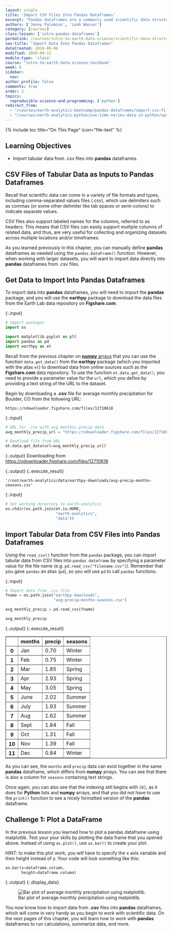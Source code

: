 ```yaml
---
layout: single
title: 'Import CSV Files Into Pandas Dataframes'
excerpt: "Pandas dataframes are a commonly used scientific data structure in Python that store tabular data using rows and columns with headers. Learn how to import text data from .csv files into numpy arrays."
authors: ['Jenny Palomino', 'Leah Wasser']
category: [courses]
class-lesson: ['intro-pandas-dataframes']
permalink: /courses/intro-to-earth-data-science/scientific-data-structures-python/pandas-dataframes/import-csv-files-pandas-dataframes/
nav-title: "Import Data Into Pandas Dataframes"
dateCreated: 2019-09-06
modified: 2020-09-11
module-type: 'class'
course: "intro-to-earth-data-science-textbook"
week: 6
sidebar:
  nav:
author_profile: false
comments: true
order: 2
topics:
  reproducible-science-and-programming: ['python']
redirect_from:
  - "/courses/earth-analytics-bootcamp/pandas-dataframes/import-csv-files-pandas-dataframes/"
  - "/courses/earth-analytics-python/use-time-series-data-in-python/spreadsheet-data-in-python/"
---
```

{% include toc title="On This Page" icon="file-text" %}

<div class='notice--success' markdown="1">

## <i class="fa fa-graduation-cap" aria-hidden="true"></i> Learning Objectives

* Import tabular data from .csv files into **pandas** dataframes. 

</div>


## CSV Files of Tabular Data as Inputs to Pandas Dataframes 

Recall that scientific data can come in a variety of file formats and types, including comma-separated values files (.csv), which use delimiters such as commas (or some other delimiter like tab spaces or semi-colons) to indicate separate values. 

CSV files also support labeled names for the columns, referred to as headers. This means that CSV files can easily support multiple columns of related data, and thus, are very useful for collecting and organizing datasets across multiple locations and/or timeframes. 

As you learned previously in this chapter, you can manually define **pandas** dataframes as needed using the `pandas.DataFrame()` function. However, when working with larger datasets, you will want to import data directly into **pandas** dataframes from .csv files. 


## Get Data to Import Into Pandas Dataframes
  
To import data into **pandas** dataframes, you will need to import the **pandas** package, and you will use the **earthpy** package to download the data files from the Earth Lab data repository on **Figshare.com**. 

{:.input}
```python
# Import packages
import os

import matplotlib.pyplot as plt
import pandas as pd
import earthpy as et
```

Recall from the previous chapter on <a href="{{ site.url }}/courses/intro-to-earth-data-science/scientific-data-structures-python/numpy-arrays/">**numpy** arrays</a> that you can use the function `data.get_data()` from the **earthpy** package (which you imported with the alias `et`) to download data from online sources such as the **Figshare.com** data repository. To use the function `et.data.get_data()`, you need to provide a parameter value for the `url`, which you define by providing a text string of the URL to the dataset.

Begin by downloading a **.csv** file for average monthly precipitation for Boulder, CO from the following URL: 

`https://ndownloader.figshare.com/files/12710618`

{:.input}
```python
# URL for .csv with avg monthly precip data
avg_monthly_precip_url = "https://ndownloader.figshare.com/files/12710618"

# Download file from URL
et.data.get_data(url=avg_monthly_precip_url)
```

{:.output}
    Downloading from https://ndownloader.figshare.com/files/12710618



{:.output}
{:.execute_result}



    '/root/earth-analytics/data/earthpy-downloads/avg-precip-months-seasons.csv'





{:.input}
```python
# Set working directory to earth-analytics
os.chdir(os.path.join(et.io.HOME, 
                      "earth-analytics", 
                      "data"))
```

## Import Tabular Data from CSV Files into Pandas Dataframes

Using the `read_csv()` function from the `pandas` package, you can import tabular data from CSV files into `pandas dataframe` by specifying a parameter value for the file name (e.g. `pd.read_csv("filename.csv")`). Remember that you gave `pandas` an alias (`pd`), so you will use `pd` to call `pandas` functions. 

{:.input}
```python
# Import data from .csv file
fname = os.path.join("earthpy-downloads",
                     "avg-precip-months-seasons.csv")

avg_monthly_precip = pd.read_csv(fname)

avg_monthly_precip
```

{:.output}
{:.execute_result}



<div>
<style scoped>
    .dataframe tbody tr th:only-of-type {
        vertical-align: middle;
    }

    .dataframe tbody tr th {
        vertical-align: top;
    }

    .dataframe thead th {
        text-align: right;
    }
</style>
<table border="1" class="dataframe">
  <thead>
    <tr style="text-align: right;">
      <th></th>
      <th>months</th>
      <th>precip</th>
      <th>seasons</th>
    </tr>
  </thead>
  <tbody>
    <tr>
      <th>0</th>
      <td>Jan</td>
      <td>0.70</td>
      <td>Winter</td>
    </tr>
    <tr>
      <th>1</th>
      <td>Feb</td>
      <td>0.75</td>
      <td>Winter</td>
    </tr>
    <tr>
      <th>2</th>
      <td>Mar</td>
      <td>1.85</td>
      <td>Spring</td>
    </tr>
    <tr>
      <th>3</th>
      <td>Apr</td>
      <td>2.93</td>
      <td>Spring</td>
    </tr>
    <tr>
      <th>4</th>
      <td>May</td>
      <td>3.05</td>
      <td>Spring</td>
    </tr>
    <tr>
      <th>5</th>
      <td>June</td>
      <td>2.02</td>
      <td>Summer</td>
    </tr>
    <tr>
      <th>6</th>
      <td>July</td>
      <td>1.93</td>
      <td>Summer</td>
    </tr>
    <tr>
      <th>7</th>
      <td>Aug</td>
      <td>1.62</td>
      <td>Summer</td>
    </tr>
    <tr>
      <th>8</th>
      <td>Sept</td>
      <td>1.84</td>
      <td>Fall</td>
    </tr>
    <tr>
      <th>9</th>
      <td>Oct</td>
      <td>1.31</td>
      <td>Fall</td>
    </tr>
    <tr>
      <th>10</th>
      <td>Nov</td>
      <td>1.39</td>
      <td>Fall</td>
    </tr>
    <tr>
      <th>11</th>
      <td>Dec</td>
      <td>0.84</td>
      <td>Winter</td>
    </tr>
  </tbody>
</table>
</div>





As you can see, the `months` and `precip` data can exist together in the same **pandas** dataframe, which differs from **numpy** arrays. You can see that there is also a column for `seasons` containing text strings. 

Once again, you can also see that the indexing still begins with `[0]`, as it does for **Python** lists and **numpy** arrays, and that you did not have to use the `print()` function to see a nicely formatted version of the **pandas** dataframe. 

## <i class="fa fa-pencil-square-o" aria-hidden="true"></i> Challenge 1: Plot a DataFrame

In the previous lesson you learned how to plot a pandas dataframe using matplotlib.
Test your your skills by plotting the data frame that you opened above.
Instead of using `ax.plot()`, use `ax.bar()` to create your plot. 

HINT: to make this plot work, you will have to specify the x axis variable and then 
height instead of y. Your code will look something like this:

```python
ax.bar(x=dataframe.column,
       height=dataframe.column)
```
</div>


{:.output}
{:.display_data}

<figure>

<img src = "{{ site.url }}/images/courses/intro-eds-textbook/06-scientific-data-structures-python/pandas-dataframes/2019-09-23-scientific-data-structures-python-02-import-csv-files-pandas-dataframes/2019-09-23-scientific-data-structures-python-02-import-csv-files-pandas-dataframes_10_0.png" alt = "Bar plot of average monthly precipitation using matplotlib.">
<figcaption>Bar plot of average monthly precipitation using matplotlib.</figcaption>

</figure>




You now know how to import data from **.csv** files into **pandas** dataframes, which will come in very handy as you begin to work with scientific data. On the next pages of this chapter, you will learn how to work with **pandas** dataframes to run calculations, summarize data, and more. 
